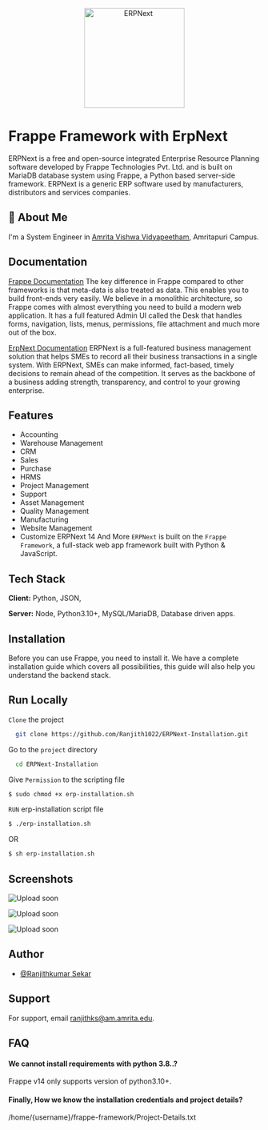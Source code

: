 <p align="center">
  <img width="200" src="https://raw.githubusercontent.com/frappe/erpnext/develop/erpnext/public/images/erpnext-logo.png" alt="ERPNext">
  </p>
  
# Frappe Framework with ErpNext

ERPNext is a free and open-source integrated Enterprise Resource Planning software developed by Frappe Technologies Pvt. Ltd. and is built on MariaDB database system using Frappe, a Python based server-side framework. ERPNext is a generic ERP software used by manufacturers, distributors and services companies.


## 🚀 About Me
I'm a System Engineer in [Amrita Vishwa Vidyapeetham](https://www.amrita.edu/),
Amritapuri Campus.


## Documentation

[Frappe Documentation](https://frappeframework.com/docs/v13/user/en/introduction)
 The key difference in Frappe compared to other frameworks is that meta-data is also treated as data. This enables you to build front-ends very easily. We believe in a monolithic architecture, so Frappe comes with almost everything you need to build a modern web application. It has a full featured Admin UI called the Desk that handles forms, navigation, lists, menus, permissions, file attachment and much more out of the box.

[ErpNext Documentation](https://docs.erpnext.com/docs/v13/user/manual/en/introduction)
ERPNext is a full-featured business management solution that helps SMEs to record all their business transactions in a single system. With ERPNext, SMEs can make informed, fact-based, timely decisions to remain ahead of the competition. It serves as the backbone of a business adding strength, transparency, and control to your growing enterprise.


## Features

- Accounting
- Warehouse Management
- CRM
- Sales
- Purchase
- HRMS
- Project Management
- Support
- Asset Management
- Quality Management
- Manufacturing
- Website Management
- Customize ERPNext 14 And More
 ```ERPNext``` is built on the ```Frappe Framework```, a full-stack web app framework built with Python & JavaScript.


## Tech Stack

**Client:** Python, JSON,

**Server:** Node, Python3.10+, MySQL/MariaDB, Database driven apps.


## Installation

Before you can use Frappe, you need to install it. We have a complete installation guide which covers all possibilities, this guide will also help you understand the backend stack.

    
## Run Locally

```Clone``` the project

```bash
  git clone https://github.com/Ranjith1022/ERPNext-Installation.git
```

Go to the ```project``` directory

```bash
  cd ERPNext-Installation
```

Give ```Permission``` to the scripting file

```bash
$ sudo chmod +x erp-installation.sh
```

```RUN``` erp-installation script file

```bash
$ ./erp-installation.sh
```

OR 

```bash
$ sh erp-installation.sh
```


## Screenshots

![Upload soon](https://via.placeholder.com/468x300?text=App+Screenshot+Here)

![Upload soon](https://via.placeholder.com/468x300?text=App+Screenshot+Here)

![Upload soon](https://via.placeholder.com/468x300?text=App+Screenshot+Here)


## Author

- [@Ranjithkumar Sekar](https://www.github.com/Ranjith1022)


## Support

For support, email ranjithks@am.amrita.edu.


## FAQ

#### We cannot install requirements with python 3.8..?

Frappe v14 only supports version of python3.10+.

#### Finally, How we know the installation credentials and project details?

/home/{username}/frappe-framework/Project-Details.txt
